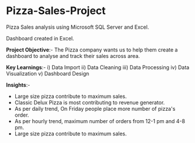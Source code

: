 # Pizza-Sales-Project
Pizza Sales analysis using Microsoft SQL Server and Excel.

Dashboard created in Excel.

**Project Objective**:- The Pizza company wants us to help them create a dashboard to analyse and track their sales across area.

**Key Learnings**:-
i) Data Import
ii) Data Cleaning
iii) Data Processing
iv) Data Visualization
v) Dashboard Design

**Insights**:-
* Large size pizza contribute to maximum sales.
* Classic Delux Pizza is most contributing to revenue generator.
* As per daily trend, On Friday people place more number of pizza's order.
* As per hourly trend, maximum number of orders from 12-1 pm and 4-8 pm.
* Large size pizza contribute to maximum sales.
